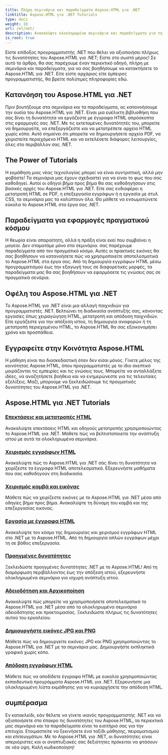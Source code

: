 ```yaml
---
title: Πλήρη σεμινάρια και παραδείγματα Aspose.HTML για .NET
linktitle: Aspose.HTML για .NET Tutorials
type: docs
weight: 10
url: /el/net/
description: Ανακαλύψτε ολοκληρωμένα σεμινάρια και παραδείγματα για τη χρήση του Aspose.HTML για .NET. Απελευθερώστε τη δύναμη του Aspose.HTML για να βελτιώσετε τις δεξιότητές σας στην ανάπτυξη .NET.
is_root: true
---
```


Είστε επίδοξος προγραμματιστής .NET που θέλει να αξιοποιήσει πλήρως τις δυνατότητες του Aspose.HTML για .NET; Είστε στο σωστό μέρος! Σε αυτό το άρθρο, θα σας παρέχουμε έναν περιεκτικό οδηγό, πλήρη με σεμινάρια και παραδείγματα, για να σας βοηθήσουμε να κατακτήσετε το Aspose.HTML για .NET. Είτε είστε αρχάριος είτε έμπειρος προγραμματιστής, θα βρείτε πολύτιμες πληροφορίες εδώ.

## Κατανόηση του Aspose.HTML για .NET

Πριν βουτήξουμε στα σεμινάρια και τα παραδείγματα, ας κατανοήσουμε την ουσία του Aspose.HTML για .NET. Είναι μια ευέλικτη βιβλιοθήκη που σας δίνει τη δυνατότητα να εργάζεστε με έγγραφα HTML απρόσκοπτα στις εφαρμογές σας .NET. Με τις εκτεταμένες δυνατότητές του, μπορείτε να δημιουργείτε, να επεξεργάζεστε και να μετατρέπετε αρχεία HTML χωρίς κόπο. Αυτό σημαίνει ότι μπορείτε να δημιουργήσετε αρχεία PDF, να χειριστείτε περιεχόμενο HTML και να εκτελέσετε διάφορες λειτουργίες, όλες στο περιβάλλον σας .NET.

## The Power of Tutorials

Η εκμάθηση μιας νέας τεχνολογίας μπορεί να είναι συντριπτική, αλλά μην φοβάστε! Τα σεμινάρια μας έχουν σχεδιαστεί για να είναι το φως που σας καθοδηγεί. Αυτοί οι οδηγοί βήμα προς βήμα θα σας καθοδηγήσουν στις βασικές αρχές του Aspose.HTML για .NET. Είτε σας ενδιαφέρει η μετατροπή HTML σε PDF, η επεξεργασία εγγράφων ή η εργασία με στυλ CSS, τα σεμινάρια μας τα καλύπτουν όλα. Θα μάθετε να ενσωματώνετε εύκολα το Aspose.HTML στα έργα σας .NET.

## Παραδείγματα για εφαρμογές πραγματικού κόσμου

Η θεωρία είναι απαραίτητη, αλλά η πράξη είναι εκεί που συμβαίνει η μαγεία. Δεν σταματάμε μόνο στα σεμινάρια. σας παρέχουμε παραδείγματα από τον πραγματικό κόσμο. Αυτές οι πρακτικές εικόνες θα σας βοηθήσουν να κατανοήσετε πώς να χρησιμοποιείτε αποτελεσματικά το Aspose.HTML στα έργα σας. Από τη δημιουργία εγγράφων HTML μέσω προγραμματισμού έως την εξαγωγή τους σε διαφορετικές μορφές, τα παραδείγματα μας θα σας βοηθήσουν να εφαρμόσετε τις γνώσεις σας σε πραγματικά σενάρια.

## Οφέλη του Aspose.HTML για .NET

Το Aspose.HTML για .NET είναι μια αλλαγή παιχνιδιών για προγραμματιστές .NET. Βελτιώνει τη διαδικασία ανάπτυξής σας, κάνοντας εργασίες όπως χειραγώγηση HTML, μετατροπή και απόδοση παιχνιδιών. Είτε εργάζεστε για την απόξεση ιστού, τη δημιουργία αναφορών ή τη μετατροπή περιεχομένου HTML, το Aspose.HTML θα σας εξοικονομήσει χρόνο και προσπάθεια.

## Εγγραφείτε στην Κοινότητα Aspose.HTML

Η μάθηση είναι πιο διασκεδαστική όταν δεν είσαι μόνος. Γίνετε μέλος της κοινότητας Aspose.HTML, όπου προγραμματιστές με το ίδιο σκεπτικό μοιράζονται τις εμπειρίες και τις γνώσεις τους. Μπορείτε να ανταλλάξετε ιδέες, να αναζητήσετε βοήθεια και να ενημερώνεστε για τις τελευταίες εξελίξεις. Μαζί, μπορούμε να ξεκλειδώσουμε τις πραγματικές δυνατότητες του Aspose.HTML για .NET.

## Aspose.HTML για .NET Tutorials

### [Επεκτάσεις και μετατροπές HTML](./html-extensions-and-conversions/)
Ανακαλύψτε επεκτάσεις HTML και οδηγούς μετατροπής χρησιμοποιώντας το Aspose.HTML για .NET. Μάθετε πώς να βελτιστοποιείτε την ανάπτυξη ιστού με αυτά τα ολοκληρωμένα σεμινάρια.
### [Χειρισμός εγγράφων HTML](./html-document-manipulation/)
Ανακαλύψτε πώς το Aspose.HTML για .NET σάς δίνει τη δυνατότητα να χειρίζεστε τα έγγραφα HTML αποτελεσματικά. Εξερευνήστε μαθήματα που σας καθοδηγούν στη διαδικασία.
### [Χειρισμός καμβά και εικόνας](./canvas-and-image-manipulation/)
Μάθετε πώς να χειρίζεστε εικόνες με το Aspose.HTML για .NET μέσα από οδηγίες βήμα προς βήμα. Ανακαλύψτε τη δύναμη του καμβά και της επεξεργασίας εικόνας.
### [Εργασία με έγγραφα HTML](./working-with-html-documents/)
Ανακαλύψτε τον κόσμο της δημιουργίας και χειρισμού εγγράφων HTML στο .NET με το Aspose.HTML. Από τη δημιουργία απλών εγγράφων μέχρι τη σε βάθος επεξεργασία.
### [Προηγμένες δυνατότητες](./advanced-features/)
Ξεκλειδώστε προηγμένες δυνατότητες .NET με το Aspose.HTML! Από τη διαμόρφωση περιβάλλοντος έως την απόξεση ιστού, εξερευνήστε ολοκληρωμένα σεμινάρια για ισχυρή ανάπτυξη ιστού.
### [Αδειοδότηση και Αρχικοποίηση](./licensing-and-initialization/)
Ανακαλύψτε πώς μπορείτε να χρησιμοποιήσετε αποτελεσματικά το Aspose.HTML για .NET μέσα από τα ολοκληρωμένα σεμινάρια αδειοδότησης και προετοιμασίας. Ξεκλειδώστε πλήρως τις δυνατότητες αυτού του εργαλείου.
### [Δημιουργήστε εικόνες JPG και PNG](./generate-jpg-and-png-images/)
Μάθετε πώς να δημιουργείτε εικόνες JPG και PNG χρησιμοποιώντας το Aspose.HTML για .NET με τα σεμινάρια μας. Δημιουργήστε εκπληκτικά γραφικά χωρίς κόπο.
### [Απόδοση εγγράφων HTML](./rendering-html-documents/)
Μάθετε πώς να αποδίδετε έγγραφα HTML με ευκολία χρησιμοποιώντας εκπαιδευτικά προγράμματα Aspose.HTML για .NET. Εξερευνήστε μια ολοκληρωμένη λίστα εκμάθησης για να κυριαρχήσετε την απόδοση HTML.

## συμπέρασμα
Εν κατακλείδι, εάν θέλετε να γίνετε ικανός προγραμματιστής .NET και να αξιοποιήσετε στο έπακρο τις δυνατότητες του Aspose.HTML, τα περιεκτικά μας σεμινάρια και τα παραδείγματα είναι το εισιτήριό σας για την επιτυχία. Ετοιμαστείτε να ξεκινήσετε ένα ταξίδι μάθησης, πειραματισμού και επιτευγμάτων. Με το Aspose.HTML για .NET, οι δυνατότητες είναι απεριόριστες και οι αναπτυξιακές σας δεξιότητες πρόκειται να φτάσουν σε νέα ύψη. Καλή κωδικοποίηση!